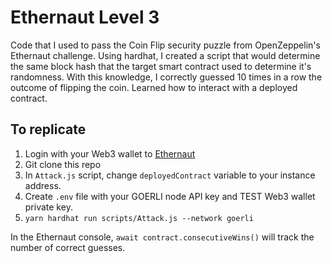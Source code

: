 # Ethernaut Level 3

Code that I used to pass the Coin Flip security puzzle from OpenZeppelin's Ethernaut challenge. Using hardhat, I created a script that would determine the same block hash that the target smart contract used to determine it's randomness. With this knowledge, I correctly guessed 10 times in a row the outcome of flipping the coin. Learned how to interact with a deployed contract. 

## To replicate

1. Login with your Web3 wallet to [Ethernaut](https://ethernaut.openzeppelin.com/level/0x9240670dbd6476e6a32055E52A0b0756abd26fd2)
2. Git clone this repo
3. In `Attack.js` script, change `deployedContract` variable to your instance address. 
4. Create `.env` file with your GOERLI node API key and TEST Web3 wallet private key.
5. `yarn hardhat run scripts/Attack.js --network goerli`

In the Ethernaut console, `await contract.consecutiveWins()` will track the number of correct guesses. 
